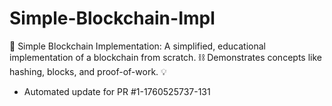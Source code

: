 # Simple-Blockchain-Impl
🔗 Simple Blockchain Implementation: A simplified, educational implementation of a blockchain from scratch. ⛓️ Demonstrates concepts like hashing, blocks, and proof-of-work. 💡


- Automated update for PR #1-1760525737-131